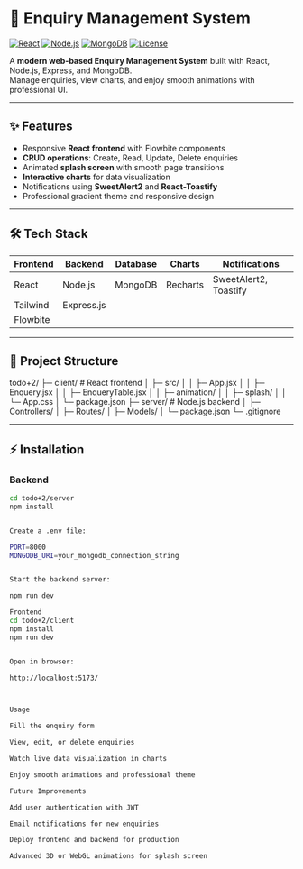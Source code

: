 # 🚀 Enquiry Management System

[![React](https://img.shields.io/badge/React-17.0.2-blue?logo=react)](https://reactjs.org/) 
[![Node.js](https://img.shields.io/badge/Node.js-18.16.0-green?logo=node.js)](https://nodejs.org/) 
[![MongoDB](https://img.shields.io/badge/MongoDB-6.0.7-brightgreen?logo=mongodb)](https://www.mongodb.com/)
[![License](https://img.shields.io/badge/License-MIT-yellow)](LICENSE)

A **modern web-based Enquiry Management System** built with React, Node.js, Express, and MongoDB.  
Manage enquiries, view charts, and enjoy smooth animations with professional UI.

---

## ✨ Features

- Responsive **React frontend** with Flowbite components  
- **CRUD operations**: Create, Read, Update, Delete enquiries  
- Animated **splash screen** with smooth page transitions  
- **Interactive charts** for data visualization  
- Notifications using **SweetAlert2** and **React-Toastify**  
- Professional gradient theme and responsive design  

---

## 🛠 Tech Stack

| Frontend  | Backend       | Database    | Charts      | Notifications         |
|-----------|---------------|------------|------------|----------------------|
| React     | Node.js        | MongoDB    | Recharts    | SweetAlert2, Toastify |
| Tailwind  | Express.js     |            |            |                      |
| Flowbite  |               |            |            |                      |

---

## 📁 Project Structure

todo+2/
├─ client/ # React frontend
│ ├─ src/
│ │ ├─ App.jsx
│ │ ├─ Enquery.jsx
│ │ ├─ EnqueryTable.jsx
│ │ ├─ animation/
│ │ ├─ splash/
│ │ └─ App.css
│ └─ package.json
├─ server/ # Node.js backend
│ ├─ Controllers/
│ ├─ Routes/
│ ├─ Models/
│ └─ package.json
└─ .gitignore


---

## ⚡ Installation

### Backend
```bash
cd todo+2/server
npm install


Create a .env file:

PORT=8000
MONGODB_URI=your_mongodb_connection_string


Start the backend server:

npm run dev

Frontend
cd todo+2/client
npm install
npm run dev


Open in browser:

http://localhost:5173/



Usage

Fill the enquiry form

View, edit, or delete enquiries

Watch live data visualization in charts

Enjoy smooth animations and professional theme

Future Improvements

Add user authentication with JWT

Email notifications for new enquiries

Deploy frontend and backend for production

Advanced 3D or WebGL animations for splash screen

